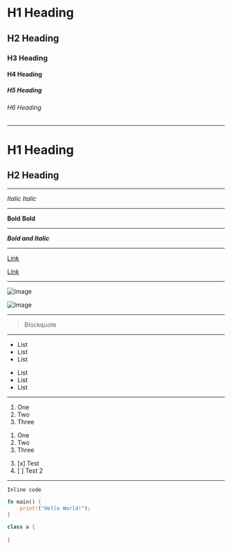 
# H1 Heading

## H2 Heading

### H3 Heading

#### H4 Heading

##### H5 Heading

###### H6 Heading

---

H1 Heading
==========

H2 Heading
----------

---

*Italic* _Italic_

---

**Bold** __Bold__

---

***Bold and Italic***

---

[Link](http://a.com)

[Link][1]

[1]: http://b.org

---

![Image](http://url/a.png)

![Image][1]

[1]: http://url/b.jpg

---

> Blockquote

---

* List
* List
* List

- List
- List
- List

---

1. One
2. Two
3. Three

1) One
2) Two
3) Three

3. [x] Test
4. [ ] Test 2

---

<!-- -->

`Inline code`

```rust
fn main() {
    print!("Hello World!");
}
```

````java file=main.java
class a {
	
}
````